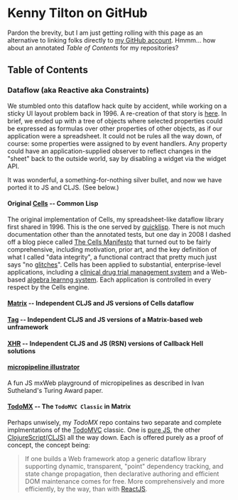 # Kenny Tilton on GitHub

Pardon the brevity, but I am just getting rolling with this page as an alternative to linking folks directly to [my GitHub account](https://github.com/kennytilton). Hmmm... how about an annotated *Table of Contents* for my repositories?

## Table of Contents
### Dataflow (aka Reactive aka Constraints)
We stumbled onto this dataflow hack quite by accident, while working on a sticky UI layout problem back in 1996. A re-creation of that story is [here](http://smuglispweeny.blogspot.com/2017/06/the-making-of-cells-case-study-in-dumb.html).
In brief, we ended up with a tree of objects where selected properties could be expressed as formulas over other properties of other objects, as if our application were a spreadsheet. It could not be rules all the way down, of course: some properties were assigned to by event handlers. Any property could have an application-supplied observer to reflect changes in the "sheet" back to the outside world, say by disabling a widget via the widget API.

It was wonderful, a something-for-nothing silver bullet, and now we have ported it to JS and CLJS. (See below.)

#### Original [Cells](https://github.com/kennytilton/cells) -- Common Lisp
The original implementation of Cells, my spreadsheet-like dataflow library first shared in 1996. This is the one served by [quicklisp](https://www.quicklisp.org/beta/).
There is not much documentation other than the annotated tests, but one day in 2008 I dashed off a blog piece called [The Cells Manifesto](http://smuglispweeny.blogspot.com/2008/02/cells-manifesto.html) that turned out to be fairly comprehensive, including motivation, prior art, and the key definition of what I called "data integrity", a functional contract that pretty much just says "no [glitches](https://en.wikipedia.org/wiki/Reactive_programming#Glitches)".
Cells has been applied to substantial, enterprise-level applications, including a [clinical drug trial management system](http://smuglispweeny.blogspot.com/2008/03/my-biggest-lisp-project.html) and a Web-based [algebra learnng system](http://tiltonsalgebra.com/#). Each application is controlled in every respect by the Cells engine.

#### [Matrix](https://github.com/kennytilton/matrix) -- Independent CLJS and JS versions of Cells dataflow
#### [Tag](https://github.com/kennytilton/tag) -- Independent CLJS and JS versions of a Matrix-based web unframework
#### [XHR](https://github.com/kennytilton/xhr) -- Independent CLJS and JS (RSN) versions of Callback Hell solutions
#### [micropipeline illustrator](https://github.com/kennytilton/kennytilton.github.io/blob/master/micropipeline/readme.md)
A fun JS mxWeb playground of micropipelines as described in Ivan Sutheland's Turing Award paper.
#### [TodoMX](https://github.com/kennytilton/todomx) -- The `TodoMVC Classic` in Matrix
Perhaps unwisely, my _TodoMX_ repo contains two separate and complete implmentations of the [TodoMVC](https://github.com/tastejs/todomvc/blob/master/app-spec.mdhttps://github.com/tastejs/todomvc/blob/master/app-spec.md) classic. One is [pure JS](https://github.com/kennytilton/todomx/tree/master/js/todomx), the other [ClojureScript(CLJS)](https://github.com/kennytilton/todomx/tree/master/cljs/todomx) all the way down. Each is offered purely as a proof of concept, the concept being:
> If one builds a Web framework atop a generic dataflow library supporting dynamic, transparent, "point" dependency tracking, and state change propagation, then declarative authoring and efficient DOM maintenance comes for free. More comprehensively and more efficiently, by the way, than with [ReactJS](https://reactjs.org).


